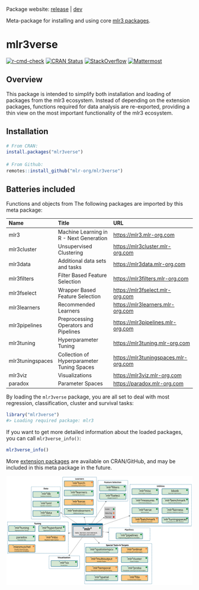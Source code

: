 
<!-- README.md is generated from README.Rmd. Please edit that file -->

Package website: [release](https://mlr3verse.mlr-org.com/) |
[dev](https://mlr3verse.mlr-org.com/dev/)

Meta-package for installing and using core [mlr3
packages](https://github.com/mlr-org/mlr3/wiki/Extension-Packages).

# mlr3verse

<!-- badges: start -->

[![r-cmd-check](https://github.com/mlr-org/mlr3verse/actions/workflows/r-cmd-check.yml/badge.svg)](https://github.com/mlr-org/mlr3verse/actions/workflows/r-cmd-check.yml)
[![CRAN
Status](https://www.r-pkg.org/badges/version-ago/mlr3verse)](https://cran.r-project.org/package=mlr3verse)
[![StackOverflow](https://img.shields.io/badge/stackoverflow-mlr3-orange.svg)](https://stackoverflow.com/questions/tagged/mlr3)
[![Mattermost](https://img.shields.io/badge/chat-mattermost-orange.svg)](https://lmmisld-lmu-stats-slds.srv.mwn.de/mlr_invite/)
<!-- badges: end -->

## Overview

This package is intended to simplify both installation and loading of
packages from the mlr3 ecosystem. Instead of depending on the extension
packages, functions required for data analysis are re-exported,
providing a thin view on the most important functionality of the mlr3
ecosystem.

## Installation

``` r
# From CRAN:
install.packages("mlr3verse")

# From Github:
remotes::install_github("mlr-org/mlr3verse")
```

## Batteries included

Functions and objects from The following packages are imported by this
meta package:

| Name             | Title                                      | URL                                    |
| :--------------- | :----------------------------------------- | :------------------------------------- |
| mlr3             | Machine Learning in R - Next Generation    | <https://mlr3.mlr-org.com>             |
| mlr3cluster      | Unsupervised Clustering                    | <https://mlr3cluster.mlr-org.com>      |
| mlr3data         | Additional data sets and tasks             | <https://mlr3data.mlr-org.com>         |
| mlr3filters      | Filter Based Feature Selection             | <https://mlr3filters.mlr-org.com>      |
| mlr3fselect      | Wrapper Based Feature Selection            | <https://mlr3fselect.mlr-org.com>      |
| mlr3learners     | Recommended Learners                       | <https://mlr3learners.mlr-org.com>     |
| mlr3pipelines    | Preprocessing Operators and Pipelines      | <https://mlr3pipelines.mlr-org.com>    |
| mlr3tuning       | Hyperparameter Tuning                      | <https://mlr3tuning.mlr-org.com>       |
| mlr3tuningspaces | Collection of Hyperparameter Tuning Spaces | <https://mlr3tuningspaces.mlr-org.com> |
| mlr3viz          | Visualizations                             | <https://mlr3viz.mlr-org.com>          |
| paradox          | Parameter Spaces                           | <https://paradox.mlr-org.com>          |

By loading the `mlr3verse` package, you are all set to deal with most
regression, classification, cluster and survival tasks:

``` r
library("mlr3verse")
#> Loading required package: mlr3
```

If you want to get more detailed information about the loaded packages,
you can call `mlr3verse_info()`:

``` r
mlr3verse_info()
```

More [extension
packages](https://github.com/mlr-org/mlr3/wiki/Extension-Packages) are
available on CRAN/GitHub, and may be included in this meta package in
the future.

<a href="https://raw.githubusercontent.com/mlr-org/mlr3/master/man/figures/mlr3verse.svg?sanitize=true"><img src="https://raw.githubusercontent.com/mlr-org/mlr3/master/man/figures/mlr3verse.svg?sanitize=true" /></a>
